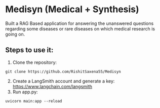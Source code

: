 # Medisyn (Medical + Synthesis)
Built a RAG Based application for answering the unanswered questions regarding some diseases or rare diseases on which medical research is going on.

## Steps to use it:
1. Clone the repository:
```git
git clone https://github.com/RishitSaxena55/Medisyn
```
2. Create a LangSmith account and generate a key: https://www.langchain.com/langsmith
3. Run app.py:
```app
uvicorn main:app --reload
```

